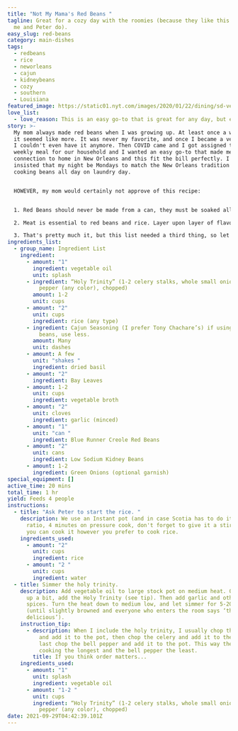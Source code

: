 ```yaml
---
title: "Not My Mama's Red Beans "
tagline: Great for a cozy day with the roomies (because they like this more than
  me and Peter do).
easy_slug: red-beans
category: main-dishes
tags:
  - redbeans
  - rice
  - neworleans
  - cajun
  - kidneybeans
  - cozy
  - southern
  - Louisiana
featured_image: https://static01.nyt.com/images/2020/01/22/dining/sd-vegan-red-beans-and-rice/sd-vegan-red-beans-and-rice-articleLarge.jpg
love_list:
  - love_reason: This is an easy go-to that is great for any day, but especially Monday.
story: >-
  My mom always made red beans when I was growing up. At least once a week, but
  it seemed like more. It was never my favorite, and once I became a vegetarian
  I couldn't even have it anymore. Then COVID came and I got assigned to make a
  weekly meal for our household and I wanted an easy go-to that made me feel a
  connection to home in New Orleans and this fit the bill perfectly. I even
  insisted that my night be Mondays to match the New Orleans tradition of slow
  cooking beans all day on laundry day.


  HOWEVER, my mom would certainly not approve of this recipe:


  1. Red Beans should never be made from a can, they must be soaked all night long, then simmered in a slow cooker all day.

  2. Meat is essential to red beans and rice. Layer upon layer of flavor means that multiple types of meat are key.

  3. That's pretty much it, but this list needed a third thing, so let's say she wouldn't ever use any color pepper but green and I frequently do!
ingredients_list:
  - group_name: Ingredient List
    ingredient:
      - amount: "1"
        ingredient: vegetable oil
        unit: splash
      - ingredient: “Holy Trinity” (1-2 celery stalks, whole small onion, whole bell
          pepper (any color), chopped)
        amount: 1-2
        unit: cups
      - amount: "2"
        unit: cups
        ingredient: rice (any type)
      - ingredient: Cajun Seasoning (I prefer Tony Chachare’s) if using full sodium
          beans, use less.
        amount: Many
        unit: dashes
      - amount: A few
        unit: "shakes "
        ingredient: dried basil
      - amount: "2"
        ingredient: Bay Leaves
      - amount: 1-2
        unit: cups
        ingredient: vegetable broth
      - amount: "2"
        unit: cloves
        ingredient: garlic (minced)
      - amount: "1"
        unit: "can "
        ingredient: Blue Runner Creole Red Beans
      - amount: "2"
        unit: cans
        ingredient: Low Sodium Kidney Beans
      - amount: 1-2
        ingredient: Green Onions (optional garnish)
special_equipment: []
active_time: 20 mins
total_time: 1 hr
yield: Feeds 4 people
instructions:
  - title: "Ask Peter to start the rice. "
    description: We use an Instant pot (and in case Scotia has to do it, it's a 1:1
      ratio, 4 minutes on pressure cook, don't forget to give it a stir!), but
      you can cook it however you prefer to cook rice.
    ingredients_used:
      - amount: "2"
        unit: cups
        ingredient: rice
      - amount: "2 "
        unit: cups
        ingredient: water
  - title: Simmer the holy trinity.
    description: Add vegetable oil to large stock pot on medium heat. Once it heats
      up a bit, add the Holy Trinity (see tip). Then add garlic and other
      spices. Turn the heat down to medium low, and let simmer for 5-20 minutes
      (until slightly browned and everyone who enters the room says ‘that smells
      delicious’).
    instruction_tip:
      - description: When I include the holy trinity, I usually chop the onion first,
          and add it to the pot, then chop the celery and add it to the pot, and
          last chop the bell pepper and add it to the pot. This way the onion is
          cooking the longest and the bell pepper the least.
        title: If you think order matters...
    ingredients_used:
      - amount: "1"
        unit: splash
        ingredient: vegetable oil
      - amount: "1-2 "
        unit: cups
        ingredient: “Holy Trinity” (1-2 celery stalks, whole small onion, whole bell
          pepper (any color), chopped)
date: 2021-09-29T04:42:39.101Z
---
```

